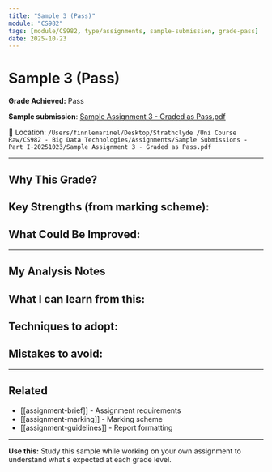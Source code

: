 ```yaml
---
title: "Sample 3 (Pass)"
module: "CS982"
tags: [module/CS982, type/assignments, sample-submission, grade-pass]
date: 2025-10-23
---
```


# Sample 3 (Pass)

**Grade Achieved:** Pass

**Sample submission**: [Sample Assignment 3 - Graded as Pass.pdf](file:///Users/finnlemarinel/Desktop/Strathclyde%20/Uni%20Course%20Raw/CS982%20-%20Big%20Data%20Technologies/Assignments/Sample%20Submissions%20-%20Part%20I-20251023/Sample%20Assignment%203%20-%20Graded%20as%20Pass.pdf)

📂 Location: `/Users/finnlemarinel/Desktop/Strathclyde /Uni Course Raw/CS982 - Big Data Technologies/Assignments/Sample Submissions - Part I-20251023/Sample Assignment 3 - Graded as Pass.pdf`

---

## Why This Grade?

**Key Strengths** (from marking scheme):
-

**What Could Be Improved:**
-

---

## My Analysis Notes

**What I can learn from this:**
-

**Techniques to adopt:**
-

**Mistakes to avoid:**
-

---

## Related

- [[assignment-brief]] - Assignment requirements
- [[assignment-marking]] - Marking scheme
- [[assignment-guidelines]] - Report formatting

---

**Use this:** Study this sample while working on your own assignment to understand what's expected at each grade level.
